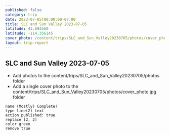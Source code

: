 ```yaml
---
published: false
category: trip
date: 2023-07-05T00:00:00-07:00
title: SLC and Sun Valley 2023-07-05
latitude: 43.692560
latitude: -114.356145
cover_photo: /content/trips/SLC_and_Sun_Valley20230705/photos/cover_photo.jpg
layout: trip-report
---
```



## SLC and Sun Valley 2023-07-05




* Add photos to the content/trips/SLC_and_Sun_Valley20230705/photos folder
* Add a single cover photo to the content/trips/SLC_and_Sun_Valley20230705/photos/cover_photo.jpg folder

```button
name (Mostly) Complete!
type line(2) text
action published: true
replace [2, 2]
color green
remove true
```

